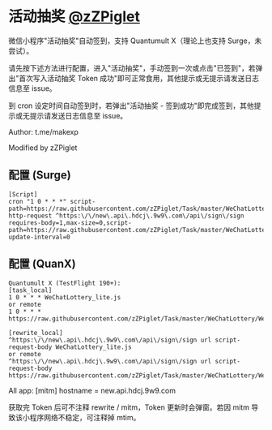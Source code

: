 # 活动抽奖 [@zZPiglet](https://github.com/zZPiglet/Task/tree/master/WeChatLottery)

微信小程序"活动抽奖"自动签到，支持 Quantumult X（理论上也支持 Surge，未尝试）。

请先按下述方法进行配置，进入"活动抽奖"，手动签到一次或点击"已签到"，若弹出"首次写入活动抽奖 Token 成功"即可正常食用，其他提示或无提示请发送日志信息至 issue。

到 cron 设定时间自动签到时，若弹出"活动抽奖 - 签到成功"即完成签到，其他提示或无提示请发送日志信息至 issue。

Author: t.me/makexp

Modified by zZPiglet

## 配置 (Surge)

```properties
[Script]
cron "1 0 * * *" script-path=https://raw.githubusercontent.com/zZPiglet/Task/master/WeChatLottery/WeChatLottery_lite.js
http-request ^https:\/\/new\.api\.hdcj\.9w9\.com\/api\/sign\/sign requires-body=1,max-size=0,script-path=https://raw.githubusercontent.com/zZPiglet/Task/master/WeChatLottery/WeChatLottery_lite.js,script-update-interval=0

```
## 配置 (QuanX)

```properties
Quantumult X (TestFlight 190+):
[task_local]
1 0 * * * WeChatLottery_lite.js
or remote
1 0 * * * https://raw.githubusercontent.com/zZPiglet/Task/master/WeChatLottery/WeChatLottery_lite.js

[rewrite_local]
^https:\/\/new\.api\.hdcj\.9w9\.com\/api\/sign\/sign url script-request-body WeChatLottery_lite.js
or remote
^https:\/\/new\.api\.hdcj\.9w9\.com\/api\/sign\/sign url script-request-body https://raw.githubusercontent.com/zZPiglet/Task/master/WeChatLottery/WeChatLottery_lite.js

```
All app:
[mitm]
hostname = new.api.hdcj.9w9.com

获取完 Token 后可不注释 rewrite / mitm，Token 更新时会弹窗。若因 mitm 导致该小程序网络不稳定，可注释掉 mtim。
